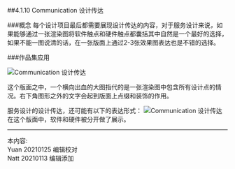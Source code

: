 ##4.1.10 Communication 设计传达

###概念
每个设计项目最后都需要展现设计传达的内容，对于服务设计来说，如果能够通过一张渲染图将软件触点和硬件触点都囊括其中自然是一个最好的选择，如果不能一图说清的话，在一张版面上通过2-3张效果图表达也是不错的选择。



###作品集应用

![Communication 设计传达](http://kitpic.makebi.net/2021/uedsd_19.jpg)

这个版面之中，一个横向出血的大图指代的是一张渲染图中包含所有设计点的情况。右下角图形之外的文字会起到版面上点缀和装饰的作用。

服务设计的设计传达，还可能有以下的表达形式：
![Communication 设计传达](http://kitpic.makebi.net/2021/uedsd_20.jpg)
在这个版面中，软件和硬件被分开做了展示。


---
本内容:  
Yuan 20210125 编辑校对  
Natt 20210113 编辑添加
